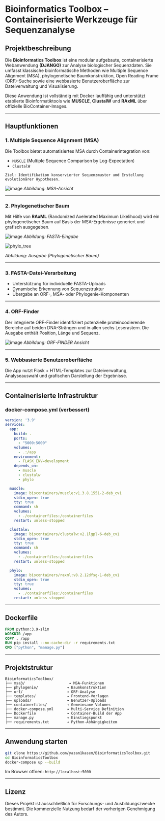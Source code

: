 # Bioinformatics Toolbox – Containerisierte Werkzeuge für Sequenzanalyse

## Projektbeschreibung

Die **Bioinformatics Toolbox** ist eine modular aufgebaute, containerisierte Webanwendung **(DJANGO)** zur Analyse biologischer Sequenzdaten. Sie umfasst klassische bioinformatische Methoden wie Multiple Sequence Alignment (MSA), phylogenetische Baumkonstruktion, Open Reading Frame (ORF)-Suche sowie eine webbasierte Benutzeroberfläche zur Dateiverwaltung und Visualisierung.

Diese Anwendung ist vollständig mit Docker lauffähig und unterstützt etablierte Bioinformatiktools wie **MUSCLE**, **ClustalW** und **RAxML** über offizielle BioContainer-Images.

---

## Hauptfunktionen

### 1. Multiple Sequence Alignment (MSA)

Die Toolbox bietet automatisiertes MSA durch Containerintegration von:
- `MUSCLE` (Multiple Sequence Comparison by Log-Expectation)
- `ClustalW`

```text
Ziel: Identifikation konservierter Sequenzmuster und Erstellung evolutionärer Hypothesen.
```

![image](https://github.com/user-attachments/assets/876db3ba-5612-4e86-8d53-400a713763d7)
*Abbildung: MSA-Ansicht*

---

### 2. Phylogenetischer Baum

Mit Hilfe von **RAxML** (Randomized Axelerated Maximum Likelihood) wird ein phylogenetischer Baum auf Basis der MSA-Ergebnisse generiert und grafisch ausgegeben.

![image](https://github.com/user-attachments/assets/aca199ec-6ef8-45fa-8b03-eebc6de56c4a)
*Abbildung: FASTA-Eingabe*

![phylo_tree](https://github.com/user-attachments/assets/7c54f5af-1c9f-4546-89d2-8970e2e70cc8) 

*Abbildung: Ausgabe (Phylogenetischer Baum)*

---

### 3. FASTA-Datei-Verarbeitung

- Unterstützung für individuelle FASTA-Uploads
- Dynamische Erkennung von Sequenzstruktur
- Übergabe an ORF-, MSA- oder Phylogenie-Komponenten

---

### 4. ORF-Finder

Der integrierte ORF-Finder identifiziert potenzielle proteincodierende Bereiche auf beiden DNA-Strängen und in allen sechs Leserastern. Die Ausgabe enthält Position, Länge und Sequenz.

![image](https://github.com/user-attachments/assets/f223cde4-403f-4238-ad10-09d14342af2e)
*Abbildung: ORF-FINDER Ansicht*

---

### 5. Webbasierte Benutzeroberfläche

Die App nutzt Flask + HTML-Templates zur Dateiverwaltung, Analyseauswahl und grafischen Darstellung der Ergebnisse.

---

## Containerisierte Infrastruktur

### docker-compose.yml (verbessert)

```yaml
version: '3.9'
services:
  app:
    build: .
    ports:
      - "5000:5000"
    volumes:
      - .:/app
    environment:
      - FLASK_ENV=development
    depends_on:
      - muscle
      - clustalw
      - phylo

  muscle:
    image: biocontainers/muscle:v1.3.8.1551-2-deb_cv1
    stdin_open: true
    tty: true
    command: sh
    volumes:
      - ./containerfiles:/containerfiles
    restart: unless-stopped

  clustalw:
    image: biocontainers/clustalw:v2.1lgpl-6-deb_cv1
    stdin_open: true
    tty: true
    command: sh
    volumes:
      - ./containerfiles:/containerfiles
    restart: unless-stopped

  phylo:
    image: biocontainers/raxml:v8.2.12dfsg-1-deb_cv1
    stdin_open: true
    tty: true
    volumes:
      - ./containerfiles:/containerfiles
    restart: unless-stopped
```

---

## Dockerfile

```Dockerfile
FROM python:3.9-slim
WORKDIR /app
COPY . /app
RUN pip install --no-cache-dir -r requirements.txt
CMD ["python", "manage.py"]
```

---

## Projektstruktur

```
BioinformaticsToolbox/
├── msa3/                    → MSA-Funktionen
├── phylogenie/             → Baumkonstruktion
├── orf/                    → ORF-Analyse
├── templates/              → Frontend-Vorlagen
├── uploads/                → Benutzer-Uploads
├── containerfiles/         → Gemeinsame Volumes
├── docker-compose.yml      → Multi-Service Definition
├── Dockerfile              → Container-Build der App
├── manage.py               → Einstiegspunkt
├── requirements.txt        → Python-Abhängigkeiten
```

---

## Anwendung starten

```bash
git clone https://github.com/yazan1kasem/BioinformaticsToolbox.git
cd BioinformaticsToolbox
docker-compose up --build
```

Im Browser öffnen: `http://localhost:5000`

---

## Lizenz

Dieses Projekt ist ausschließlich für Forschungs- und Ausbildungszwecke bestimmt. Die kommerzielle Nutzung bedarf der vorherigen Genehmigung des Autors.
